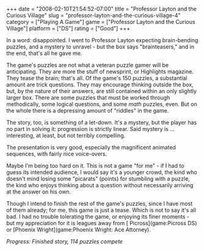 +++
date = "2008-02-10T21:54:52-07:00"
title = "Professor Layton and the Curious Village"
slug = "professor-layton-and-the-curious-village-4"
category = ["Playing A Game"]
game = ["Professor Layton and the Curious Village"]
platform = ["DS"]
rating = ["Good"]
+++

In a word: disappointed.  I went to Professor Layton expecting brain-bending puzzles, and a mystery to unravel - but the box says "brainteasers," and in the end, that's all he gave me.

The game's puzzles are not what a veteran puzzle gamer will be anticipating.  They are more the stuff of newsprint, or Highlights magazine.  They tease the brain; that's all.  Of the game's 150 puzzles, a substantial amount are trick questions.  They may encourage thinking outside the box, but, by the nature of their answers, are still contained within an only slightly larger box.  There are some puzzles that must be worked through methodically, some logical questions, and some <i>math</i> puzzles, even.  But on the whole there is a depressing amount of "riddles" in the game.

The story, too, is something of a let-down.  It's a mystery, but the player has no part in solving it: progression is strictly linear.  Said mystery is ... interesting, at least, but not terribly compelling.

The presentation is very good, especially the magnificent animated sequences, with fairly nice voice-overs.

Maybe I'm being too hard on it. This is not a game "for me" - if I had to guess its intended audience, I would say it's a younger crowd, the kind who doesn't mind losing some "picarats" (points) for stumbling with a puzzle, the kind who enjoys thinking about a question without necessarily arriving at the answer on his own.

Though I intend to finish the rest of the game's puzzles, since I have most of them already; for me, this game is just a tease.  Which is not to say it's all bad.  I had no trouble tolerating the game, or enjoying its finer moments - but my appreciation for it is leagues away from [ Picross](game:Picross DS) or [Phoenix Wright](game:Phoenix Wright: Ace Attorney).

<i>Progress: Finished story, 114 puzzles compete</i>